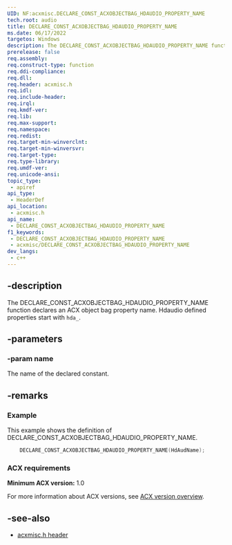 ```yaml
---
UID: NF:acxmisc.DECLARE_CONST_ACXOBJECTBAG_HDAUDIO_PROPERTY_NAME
tech.root: audio
title: DECLARE_CONST_ACXOBJECTBAG_HDAUDIO_PROPERTY_NAME
ms.date: 06/17/2022
targetos: Windows
description: The DECLARE_CONST_ACXOBJECTBAG_HDAUDIO_PROPERTY_NAME function declares an ACX object bag property name. Hdaudio defined properties start with "hda_".
prerelease: false
req.assembly: 
req.construct-type: function
req.ddi-compliance: 
req.dll: 
req.header: acxmisc.h
req.idl: 
req.include-header: 
req.irql: 
req.kmdf-ver: 
req.lib: 
req.max-support: 
req.namespace: 
req.redist: 
req.target-min-winverclnt: 
req.target-min-winversvr: 
req.target-type: 
req.type-library: 
req.umdf-ver: 
req.unicode-ansi: 
topic_type:
 - apiref
api_type:
 - HeaderDef
api_location:
 - acxmisc.h
api_name:
 - DECLARE_CONST_ACXOBJECTBAG_HDAUDIO_PROPERTY_NAME
f1_keywords:
 - DECLARE_CONST_ACXOBJECTBAG_HDAUDIO_PROPERTY_NAME
 - acxmisc/DECLARE_CONST_ACXOBJECTBAG_HDAUDIO_PROPERTY_NAME
dev_langs:
 - c++
---
```


## -description

The DECLARE_CONST_ACXOBJECTBAG_HDAUDIO_PROPERTY_NAME function declares an ACX object bag property name. Hdaudio defined properties start with `hda_`.

## -parameters

### -param name

The name of the declared constant.

## -remarks

### Example

This example shows the definition of DECLARE_CONST_ACXOBJECTBAG_HDAUDIO_PROPERTY_NAME.

```cpp
	DECLARE_CONST_ACXOBJECTBAG_HDAUDIO_PROPERTY_NAME(HdAudName);
```

### ACX requirements

**Minimum ACX version:** 1.0

For more information about ACX versions, see [ACX version overview](/windows-hardware/drivers/audio/acx-version-overview).

## -see-also

- [acxmisc.h header](index.md)
